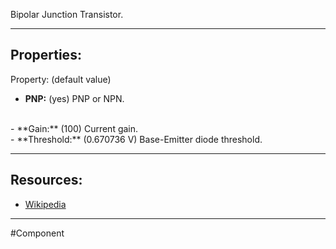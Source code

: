 Bipolar Junction Transistor.

---

## Properties:
Property: (default value)

- **PNP:** (yes)
   PNP or NPN.
<br>
- **Gain:** (100)
   Current gain.
<br>
- **Threshold:** (0.670736 V)
   Base-Emitter diode threshold.

---

## Resources:

- [Wikipedia](https://en.wikipedia.org/wiki/Bipolar_junction_transistor)

---

#Component 